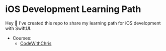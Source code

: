 # iOS Development Learning Path

Hey 👋
I've created this repo to share my learning path for iOS development with SwiftUI.

* Courses:
  * [CodeWithChris](https://codewithchris.com/)
